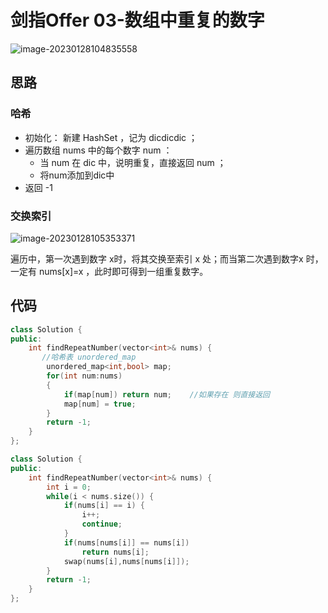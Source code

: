 # 剑指Offer 03-数组中重复的数字

![image-20230128104835558](https://happygoing.oss-cn-beijing.aliyuncs.com/img/image-20230128104835558.png)

## 思路

### 哈希

- 初始化： 新建 HashSet ，记为 dicdicdic ；
- 遍历数组 nums 中的每个数字 num ：
  - 当 num 在 dic 中，说明重复，直接返回 num ；
  - 将num添加到dic中
- 返回 -1

### 交换索引

![image-20230128105353371](https://happygoing.oss-cn-beijing.aliyuncs.com/img/image-20230128105353371.png)

遍历中，第一次遇到数字 x时，将其交换至索引 x 处；而当第二次遇到数字x 时，一定有 nums[x]=x ，此时即可得到一组重复数字。

## 代码

```C++
class Solution {
public:
    int findRepeatNumber(vector<int>& nums) {
       //哈希表 unordered_map
        unordered_map<int,bool> map;
        for(int num:nums)
        {
            if(map[num]) return num;    //如果存在 则直接返回
            map[num] = true;
        }
        return -1;
    }
};
```

```C++
class Solution {
public:
    int findRepeatNumber(vector<int>& nums) {
        int i = 0;
        while(i < nums.size()) {
            if(nums[i] == i) {
                i++;
                continue;
            }
            if(nums[nums[i]] == nums[i])
                return nums[i];
            swap(nums[i],nums[nums[i]]);
        }
        return -1;
    }
};

```

